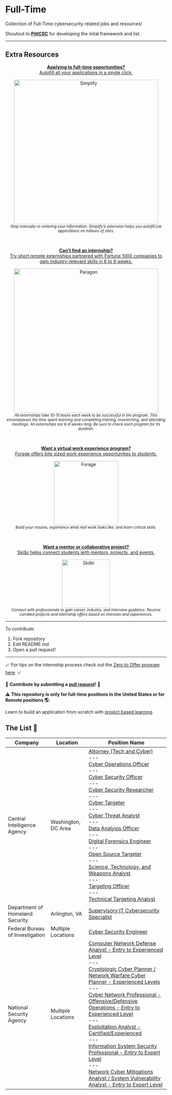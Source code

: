 # Full-Time
Collection of Full-Time cybersecurity related jobs and resources! 

Shoutout to **[PittCSC](https://github.com/pittcsc)** for developing the inital framework and list.


---
## Extra Resources 
<div align="center">
	<p>
		<a href="https://simplify.jobs/?invite=2d8fe25021b&utm_source=referral">
			<b>Applying to full-time opportunities?</b>
			<br>
			Autofill all your applications in a single click.
			<br>
			<div>
				<img src="https://res.cloudinary.com/dpeo4xcnc/image/upload/v1636594918/simplify_pittcsc.png" width="450"  alt="Simplify">
			</div>
		</a>
		<sub><i>Stop manually re-entering your information. Simplify’s extension helps you autofill job applications on millions of sites.</i></sub>
	</p>
</div>
<br>
<div align="center">
	<p>
		<a href="https://www.paragonone.com/externships">
			<b>Can't find an internship?</b>
			<br>
			Try short remote externships partnered with Fortune 1000 companies to gain industry-relevant skills in 6 to 8 weeks.
			<br>
			<div>
				<img src="https://res.cloudinary.com/dkhfkkwzf/image/upload/paragon_doxoz5.jpg" width="450"  alt="Paragon">
			</div>
		</a>
		<sub><i>All externships take 10-15 hours each week to be successful in the program. This encompasses the time spent learning and completing training, researching, and attending meetings. All externships are 6-8 weeks long. Be sure to check each program for its duration.</i></sub>
	</p>
</div>
<br>
<div align="center">
	<p>
		<a href="https://www.theforage.com/">
			<b>Want a virtual work experience program?</b>
			<br>
			Forage offers bite sized work experience opportunities to students.
			<br>
			<div>
				<img src="https://res.cloudinary.com/dkhfkkwzf/image/upload/forage_x1hxfq.jpg" width="200"  alt="Forage">
			</div>
		</a>
		<sub><i>Build your resume, experience what real work looks like, and learn critical skills.</i></sub>
	</p>
</div>
<br>
<div align="center">
	<p>
		<a href="https://skilbi.com/">
			<b>Want a mentor or collaborative project?</b>
			<br>
			Skilbi helps connect students with mentors, projects, and events.
			<br>
			<div>
				<img src="https://res.cloudinary.com/dkhfkkwzf/image/upload/skilbi_a7g63z.jpg" width="150"  alt="Skilbi">
			</div>
		</a>
		<sub><i>Connect with professionals to gain career, industry, and interview guidance. Receive currated projects and internship offers based on interests and experiences.</i></sub>
	</p>
</div>	

---

To contribute:

 1. Fork repository
 2. Edit README.md
 3. Open a pull request!

---

📈 For tips on the internship process check out the [Zero to Offer program here](https://www.pittcs.wiki/zero-to-offer).  📈

🤗 **Contribute by submitting a [pull request](https://github.com/susam/gitpr#create-pull-request)!**  🤗

:warning: **This repository is only for full-time positions in the United States or for Remote positions :earth_americas:.**

Learn to build an application from scratch with [project based learning](https://github.com/practical-tutorials/project-based-learning). 

## The List 👔

| Company       | Location       | Position Name                         |
|---------------|----------------|---------------------------------------|
| Central Intelligence Agency | Washington, DC Area | [Attorney (Tech and Cyber)](https://www.cia.gov/careers/jobs/attorney-tech-and-cyber/) <br/> --- <br/> [Cyber Operations Officer](https://www.cia.gov/careers/jobs/cyber-operations-officer/) <br/> --- <br/> [Cyber Security Officer](https://www.cia.gov/careers/jobs/cyber-security-officer/) <br/> --- <br/> [Cyber Security Researcher](https://www.cia.gov/careers/jobs/cyber-security-researcher/) <br/> --- <br/> [Cyber Targeter](https://www.cia.gov/careers/jobs/cyber-targeter/) <br/> --- <br/> [Cyber Threat Analyst](https://www.cia.gov/careers/jobs/cyber-threat-analyst/) <br/> --- <br/> [Data Analysis Officer](https://www.cia.gov/careers/jobs/data-analysis-officer/) <br/> --- <br/> [Digital Forensics Engineer](https://www.cia.gov/careers/jobs/digital-forensics-engineer/) <br/> --- <br/> [Open Source Targeter](https://www.cia.gov/careers/jobs/open-source-targeter/) <br/> --- <br/> [Science, Technology, and Weapons Analyst](https://www.cia.gov/careers/jobs/science-technology-and-weapons-analyst/) <br/> --- <br/> [Targeting Officer](https://www.cia.gov/careers/jobs/targeting-officer/) <br/> --- <br/> [Technical Targeting Analyst](https://www.cia.gov/careers/jobs/technical-targeting-analyst/)|
| Department of Homeland Security | Arlington, VA | [Supervisory IT Cybersecurity Specialist](https://www.usajobs.gov/job/760503800)|
| Federal Bureau of Investigation | Multiple Locations | [Cyber Security Engineer](https://apply.fbijobs.gov/psc/ps/EMPLOYEE/HRMS/c/HRS_HRAM_FL.HRS_CG_SEARCH_FL.GBL?Page=HRS_APP_SCHJOB_FL&Action=U&FOCUS=Applicant&SiteId=1&) |
| National Security Agency | Multiple Locations |[Computer Network Defense Analyst - Entry to Experienced Level](https://apply.intelligencecareers.gov/job-description/1217098) <br/> --- <br/> [Cryptologic Cyber Planner / Network Warfare Cyber Planner - Experienced Levels](https://apply.intelligencecareers.gov/job-description/1217364) <br/> --- <br/> [Cyber Network Professional - Offensive/Defensive Operations - Entry to Experienced Level](https://apply.intelligencecareers.gov/job-description/1220034) <br/> --- <br/> [Exploitation Analyst - Certified/Experienced](https://apply.intelligencecareers.gov/job-description/1219430) <br/> --- <br/> [Information System Security Professional - Entry to Expert Level](https://apply.intelligencecareers.gov/job-description/1217097) <br/> --- <br/> [Network Cyber Mitigations Analyst / System Vulnerability Analyst - Entry to Expert Level](https://apply.intelligencecareers.gov/job-description/1217099)|

